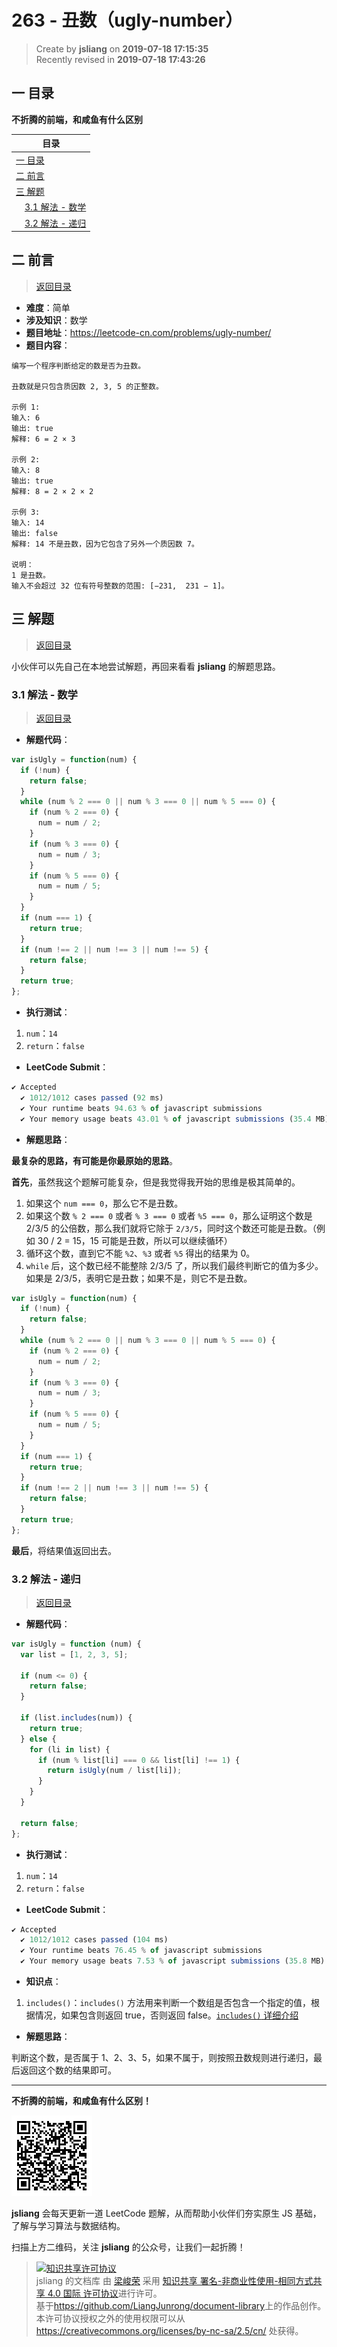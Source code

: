 263 - 丑数（ugly-number）
===

> Create by **jsliang** on **2019-07-18 17:15:35**  
> Recently revised in **2019-07-18 17:43:26**

## <a name="chapter-one" id="chapter-one">一 目录</a>

**不折腾的前端，和咸鱼有什么区别**

| 目录 |
| --- | 
| [一 目录](#chapter-one) | 
| <a name="catalog-chapter-two" id="catalog-chapter-two"></a>[二 前言](#chapter-two) |
| <a name="catalog-chapter-three" id="catalog-chapter-three"></a>[三 解题](#chapter-three) |
| &emsp;[3.1 解法 - 数学](#chapter-three-one) |
| &emsp;[3.2 解法 - 递归](#chapter-three-two) |

## <a name="chapter-two" id="chapter-two">二 前言</a>

> [返回目录](#chapter-one)

* **难度**：简单
* **涉及知识**：数学
* **题目地址**：https://leetcode-cn.com/problems/ugly-number/
* **题目内容**：

```
编写一个程序判断给定的数是否为丑数。

丑数就是只包含质因数 2, 3, 5 的正整数。

示例 1:
输入: 6
输出: true
解释: 6 = 2 × 3

示例 2:
输入: 8
输出: true
解释: 8 = 2 × 2 × 2

示例 3:
输入: 14
输出: false 
解释: 14 不是丑数，因为它包含了另外一个质因数 7。

说明：
1 是丑数。
输入不会超过 32 位有符号整数的范围: [−231,  231 − 1]。
```

## <a name="chapter-three" id="chapter-three">三 解题</a>

> [返回目录](#chapter-one)

小伙伴可以先自己在本地尝试解题，再回来看看 **jsliang** 的解题思路。

### <a name="chapter-three-one" id="chapter-three-one">3.1 解法 - 数学</a>

> [返回目录](#chapter-one)

* **解题代码**：

```js
var isUgly = function(num) {
  if (!num) {
    return false;
  }
  while (num % 2 === 0 || num % 3 === 0 || num % 5 === 0) {
    if (num % 2 === 0) {
      num = num / 2;
    }
    if (num % 3 === 0) {
      num = num / 3;
    }
    if (num % 5 === 0) {
      num = num / 5;
    }
  }
  if (num === 1) {
    return true;
  }
  if (num !== 2 || num !== 3 || num !== 5) {
    return false;
  }
  return true;
};
```

* **执行测试**：

1. `num`：`14`
2. `return`：`false`

* **LeetCode Submit**：

```js
✔ Accepted
  ✔ 1012/1012 cases passed (92 ms)
  ✔ Your runtime beats 94.63 % of javascript submissions
  ✔ Your memory usage beats 43.01 % of javascript submissions (35.4 MB)
```

* **解题思路**：

**最复杂的思路，有可能是你最原始的思路**。

**首先**，虽然我这个题解可能复杂，但是我觉得我开始的思维是极其简单的。

1. 如果这个 `num === 0`，那么它不是丑数。
2. 如果这个数 `% 2 === 0` 或者 `% 3 === 0` 或者 `%5 === 0`，那么证明这个数是 2/3/5 的公倍数，那么我们就将它除于 `2/3/5`，同时这个数还可能是丑数。（例如 30 / 2 = 15，15 可能是丑数，所以可以继续循环）
3. 循环这个数，直到它不能 `%2`、`%3` 或者 `%5` 得出的结果为 0。
4. `while` 后，这个数已经不能整除 2/3/5 了，所以我们最终判断它的值为多少。如果是 2/3/5，表明它是丑数；如果不是，则它不是丑数。

```js
var isUgly = function(num) {
  if (!num) {
    return false;
  }
  while (num % 2 === 0 || num % 3 === 0 || num % 5 === 0) {
    if (num % 2 === 0) {
      num = num / 2;
    }
    if (num % 3 === 0) {
      num = num / 3;
    }
    if (num % 5 === 0) {
      num = num / 5;
    }
  }
  if (num === 1) {
    return true;
  }
  if (num !== 2 || num !== 3 || num !== 5) {
    return false;
  }
  return true;
};
```

**最后**，将结果值返回出去。

### <a name="chapter-three-two" id="chapter-three-two">3.2 解法 - 递归</a>

> [返回目录](#chapter-one)

* **解题代码**：

```js
var isUgly = function (num) {
  var list = [1, 2, 3, 5];

  if (num <= 0) {
    return false;
  }

  if (list.includes(num)) {
    return true;
  } else {
    for (li in list) {
      if (num % list[li] === 0 && list[li] !== 1) {
        return isUgly(num / list[li]);
      }
    }
  }

  return false;
};
```

* **执行测试**：

1. `num`：`14`
2. `return`：`false`

* **LeetCode Submit**：

```js
✔ Accepted
  ✔ 1012/1012 cases passed (104 ms)
  ✔ Your runtime beats 76.45 % of javascript submissions
  ✔ Your memory usage beats 7.53 % of javascript submissions (35.8 MB)
```

* **知识点**：

1. `includes()`：`includes()` 方法用来判断一个数组是否包含一个指定的值，根据情况，如果包含则返回 true，否则返回 false。[`includes()` 详细介绍](https://github.com/LiangJunrong/document-library/blob/master/JavaScript-library/JavaScript/Function/includes.md)

* **解题思路**：

判断这个数，是否属于 1、2、3、5，如果不属于，则按照丑数规则进行递归，最后返回这个数的结果即可。

---

**不折腾的前端，和咸鱼有什么区别！**

![图](../../../public-repertory/img/z-small-wechat-public-address.jpg)

**jsliang** 会每天更新一道 LeetCode 题解，从而帮助小伙伴们夯实原生 JS 基础，了解与学习算法与数据结构。

扫描上方二维码，关注 **jsliang** 的公众号，让我们一起折腾！

> <a rel="license" href="http://creativecommons.org/licenses/by-nc-sa/4.0/"><img alt="知识共享许可协议" style="border-width:0" src="https://i.creativecommons.org/l/by-nc-sa/4.0/88x31.png" /></a><br /><span xmlns:dct="http://purl.org/dc/terms/" property="dct:title">jsliang 的文档库</span> 由 <a xmlns:cc="http://creativecommons.org/ns#" href="https://github.com/LiangJunrong/document-library" property="cc:attributionName" rel="cc:attributionURL">梁峻荣</a> 采用 <a rel="license" href="http://creativecommons.org/licenses/by-nc-sa/4.0/">知识共享 署名-非商业性使用-相同方式共享 4.0 国际 许可协议</a>进行许可。<br />基于<a xmlns:dct="http://purl.org/dc/terms/" href="https://github.com/LiangJunrong/document-library" rel="dct:source">https://github.com/LiangJunrong/document-library</a>上的作品创作。<br />本许可协议授权之外的使用权限可以从 <a xmlns:cc="http://creativecommons.org/ns#" href="https://creativecommons.org/licenses/by-nc-sa/2.5/cn/" rel="cc:morePermissions">https://creativecommons.org/licenses/by-nc-sa/2.5/cn/</a> 处获得。
